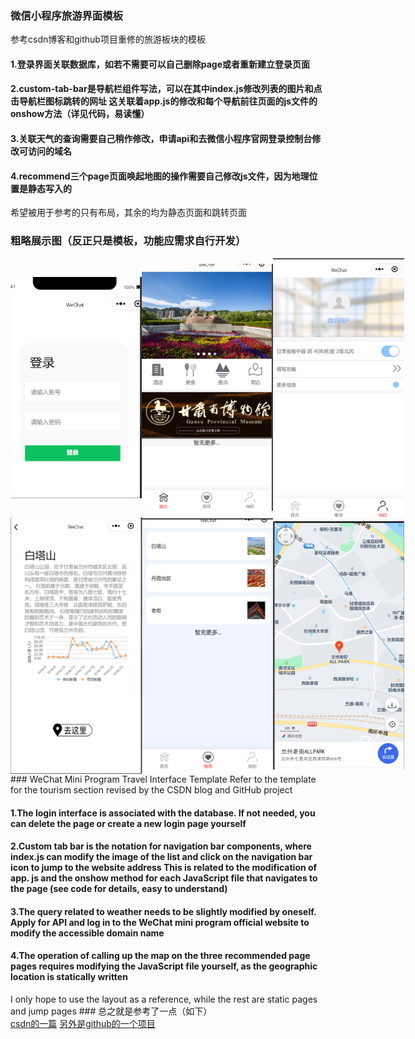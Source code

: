 ### 微信小程序旅游界面模板
参考csdn博客和github项目重修的旅游板块的模板
<h4>1.登录界面关联数据库，如若不需要可以自己删除page或者重新建立登录页面</h4>
<h4>2.custom-tab-bar是导航栏组件写法，可以在其中index.js修改列表的图片和点击导航栏图标跳转的网址
  这关联着app.js的修改和每个导航前往页面的js文件的onshow方法（详见代码，易读懂）</h4>
<h4>3.关联天气的查询需要自己稍作修改，申请api和去微信小程序官网登录控制台修改可访问的域名</h4>
<h4>4.recommend三个page页面唤起地图的操作需要自己修改js文件，因为地理位置是静态写入的</h4>
希望被用于参考的只有布局，其余的均为静态页面和跳转页面

### 粗略展示图（反正只是模板，功能应需求自行开发）
<div style="display:flex; align-items:center;">
<img src="/images/52869613E0542BEF3F383EC16DB1B5BC.png" width="210px"> 
<img src="/images/4833DB0F34B9FA96CC0073DDB0AC67D6.png" width="210px"> 
<img src="/images/7E7D56452B01EF73D703296C3EB9C619.png" width="210px"> 
</div>
<div style="display:flex; align-items:center;">
<img src="/images/96CDA25437AE24E4102C9065FE1D5F12.png" width="210px"> 
<img src="/images/{A46D177A-5377-45b3-BB7F-E91E55C56E9A}.png" width="210px"> 
<img src="/images/DEB98973AFA5395234F0F04797CAECAB.png" width="210px"> 
  </div>
### WeChat Mini Program Travel Interface Template
Refer to the template for the tourism section revised by the CSDN blog and GitHub project
<h4>1.The login interface is associated with the database. If not needed, you can delete the page or create a new login page yourself</h4>
<h4>2.Custom tab bar is the notation for navigation bar components, where index.js can modify the image of the list and click on the navigation bar icon to jump to the website address
  This is related to the modification of app. js and the onshow method for each JavaScript file that navigates to the page (see code for details, easy to understand)</h4>
<h4>3.The query related to weather needs to be slightly modified by oneself. Apply for API and log in to the WeChat mini program official website to modify the accessible domain name</h4>
<h4>4.The operation of calling up the map on the three recommended page pages requires modifying the JavaScript file yourself, as the geographic location is statically written</h4>
I only hope to use the layout as a reference, while the rest are static pages and jump pages
### 总之就是参考了一点（如下）
<div>
<a href="https://blog.csdn.net/m0_58974397/article/details/130863264">csdn的一篇</a>
<a href="https://codeload.github.com/Kathy0/Travel/zip/refs/heads/master">另外是github的一个项目</a>
</div>



